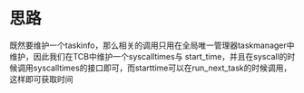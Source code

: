# 思路
既然要维护一个taskinfo，那么相关的调用只用在全局唯一管理器taskmanager中维护，因此我们在TCB中维护一个syscalltimes与
start_time，并且在syscall的时候调用syscalltimes的接口即可，而starttime可以在run_next_task的时候调用，这样即可获取时间